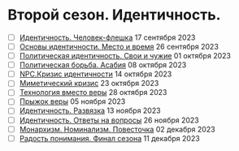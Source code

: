 # Второй сезон. Идентичность.

- [ ] [Идентичность. Человек-флешка](your-flash-memory-card-with-identity.md) 17 сентября 2023
- [ ] [Основы идентичности. Место и время](placeandtime.md) 26 сентября 2023
- [ ] [Политическая идентичность. Свои и чужие](political-identity.md) 01 октября 2023
- [ ] [Политическая борьба. Асабия](asabiya.md) 08 октября 2023
- [ ] [NPC.Кризис идентичности](the-crisis-of-identity.md) 14 октября 2023
- [ ] [Миметический кризис](mimetic.md) 23 октября 2023
- [ ] [Технология вместо веры](technology-instead-of-faith.md) 28 октября 2023
- [ ] [Прыжок веры](a-leap-of-faith.md) 05 ноября 2023
- [ ] [Идентичность. Развязка](identity-conclusion.md) 13 ноября 2023
- [ ] [Идентичность. Ответы на вопросы](identity-qa.md) 26 ноября 2023
- [ ] [Монархизм. Номинализм. Повесточка](monarchs-and-agenda.md) 02 декабря 2023
- [ ] [Радость понимания. Финал сезона](the-joy-of-understanding.md) 11 декабря 2023
